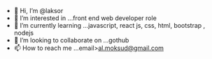 - 👋 Hi, I’m @laksor
- 👀 I’m interested in ...front end web developer role
- 🌱 I’m currently learning ...javascript, react js, css, html, bootstrap , nodejs
- 💞️ I’m looking to collaborate on ...gothub
- 📫 How to reach me ...email>al.moksud@gmail.com

<!---
laksor/laksor is a ✨ special ✨ repository because its `README.md` (this file) appears on your GitHub profile.
You can click the Preview link to take a look at your changes.
--->
